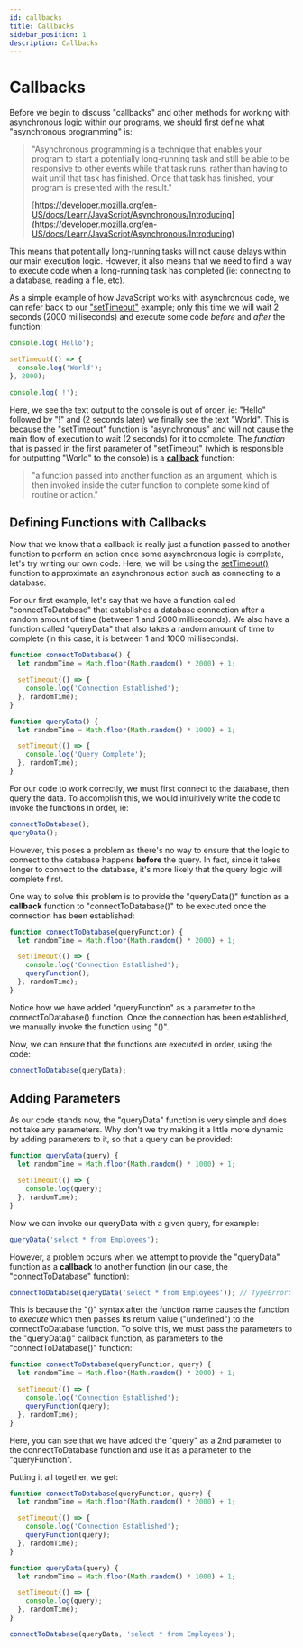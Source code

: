 ```yaml
---
id: callbacks
title: Callbacks
sidebar_position: 1
description: Callbacks
---
```


# Callbacks

Before we begin to discuss "callbacks" and other methods for working with asynchronous logic within our programs, we should first define what "asynchronous programming" is:

> "Asynchronous programming is a technique that enables your program to start a potentially long-running task and still be able to be responsive to other events while that task runs, rather than having to wait until that task has finished. Once that task has finished, your program is presented with the result."
>
> [https://developer.mozilla.org/en-US/docs/Learn/JavaScript/Asynchronous/Introducing](https://developer.mozilla.org/en-US/docs/Learn/JavaScript/Asynchronous/Introducing)

This means that potentially long-running tasks will not cause delays within our main execution logic. However, it also means that we need to find a way to execute code when a long-running task has completed (ie: connecting to a database, reading a file, etc).

As a simple example of how JavaScript works with asynchronous code, we can refer back to our ["setTimeout"](/Introduction/hello-world#settimeout) example; only this time we will wait 2 seconds (2000 milliseconds) and execute some code _before_ and _after_ the function:

```js
console.log('Hello');

setTimeout(() => {
  console.log('World');
}, 2000);

console.log('!');
```

Here, we see the text output to the console is out of order, ie: "Hello" followed by "!" and (2 seconds later) we finally see the text "World". This is because the "setTimeout" function is "asynchronous" and will not cause the main flow of execution to wait (2 seconds) for it to complete. The _function_ that is passed in the first parameter of "setTimeout" (which is responsible for outputting "World" to the console) is a [**callback**](https://developer.mozilla.org/en-US/docs/Glossary/Callback_function) function:

> "a function passed into another function as an argument, which is then invoked inside the outer function to complete some kind of routine or action."

## Defining Functions with Callbacks

Now that we know that a callback is really just a function passed to another function to perform an action once some asynchronous logic is complete, let's try writing our own code. Here, we will be using the [setTimeout()](https://nodejs.dev/en/api/v19/timers/#settimeoutcallback-delay-args) function to approximate an asynchronous action such as connecting to a database.

For our first example, let's say that we have a function called "connectToDatabase" that establishes a database connection after a random amount of time (between 1 and 2000 milliseconds). We also have a function called "queryData" that also takes a random amount of time to complete (in this case, it is between 1 and 1000 milliseconds).

```js
function connectToDatabase() {
  let randomTime = Math.floor(Math.random() * 2000) + 1;

  setTimeout(() => {
    console.log('Connection Established');
  }, randomTime);
}

function queryData() {
  let randomTime = Math.floor(Math.random() * 1000) + 1;

  setTimeout(() => {
    console.log('Query Complete');
  }, randomTime);
}
```

For our code to work correctly, we must first connect to the database, then query the data. To accomplish this, we would intuitively write the code to invoke the functions in order, ie:

```js
connectToDatabase();
queryData();
```

However, this poses a problem as there's no way to ensure that the logic to connect to the database happens **before** the query. In fact, since it takes longer to connect to the database, it's more likely that the query logic will complete first.

One way to solve this problem is to provide the "queryData()" function as a **callback** function to "connectToDatabase()" to be executed once the connection has been established:

```js
function connectToDatabase(queryFunction) {
  let randomTime = Math.floor(Math.random() * 2000) + 1;

  setTimeout(() => {
    console.log('Connection Established');
    queryFunction();
  }, randomTime);
}
```

Notice how we have added "queryFunction" as a parameter to the connectToDatabase() function. Once the connection has been established, we manually invoke the function using "()".

Now, we can ensure that the functions are executed in order, using the code:

```js
connectToDatabase(queryData);
```

## Adding Parameters

As our code stands now, the "queryData" function is very simple and does not take any parameters. Why don't we try making it a little more dynamic by adding parameters to it, so that a query can be provided:

```js
function queryData(query) {
  let randomTime = Math.floor(Math.random() * 1000) + 1;

  setTimeout(() => {
    console.log(query);
  }, randomTime);
}
```

Now we can invoke our queryData with a given query, for example:

```js
queryData('select * from Employees');
```

However, a problem occurs when we attempt to provide the "queryData" function as a **callback** to another function (in our case, the "connectToDatabase" function):

```js
connectToDatabase(queryData('select * from Employees')); // TypeError: queryFunction is not a function
```

This is because the "()" syntax after the function name causes the function to _execute_ which then passes its return value ("undefined") to the connectToDatabase function. To solve this, we must pass the parameters to the "queryData()" callback function, as parameters to the "connectToDatabase()" function:

```js
function connectToDatabase(queryFunction, query) {
  let randomTime = Math.floor(Math.random() * 2000) + 1;

  setTimeout(() => {
    console.log('Connection Established');
    queryFunction(query);
  }, randomTime);
}
```

Here, you can see that we have added the "query" as a 2nd parameter to the connectToDatabase function and use it as a parameter to the "queryFunction".

Putting it all together, we get:

```js
function connectToDatabase(queryFunction, query) {
  let randomTime = Math.floor(Math.random() * 2000) + 1;

  setTimeout(() => {
    console.log('Connection Established');
    queryFunction(query);
  }, randomTime);
}

function queryData(query) {
  let randomTime = Math.floor(Math.random() * 1000) + 1;

  setTimeout(() => {
    console.log(query);
  }, randomTime);
}

connectToDatabase(queryData, 'select * from Employees');
```
